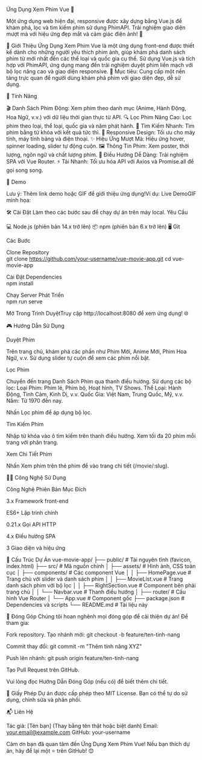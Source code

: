 Ứng Dụng Xem Phim Vue 🎥

Một ứng dụng web hiện đại, responsive được xây dựng bằng Vue.js để khám phá, lọc và tìm kiếm phim sử dụng PhimAPI. Trải nghiệm giao diện mượt mà với hiệu ứng đẹp mắt và cảm giác điện ảnh! 🚀

📖 Giới Thiệu
Ứng Dụng Xem Phim Vue là một ứng dụng front-end được thiết kế dành cho những người yêu thích phim ảnh, giúp khám phá danh sách phim từ mới nhất đến các thể loại và quốc gia cụ thể. Sử dụng Vue.js và tích hợp với PhimAPI, ứng dụng mang đến trải nghiệm duyệt phim liền mạch với bộ lọc nâng cao và giao diện responsive.
🎯 Mục tiêu: Cung cấp một nền tảng trực quan để người dùng khám phá phim với giao diện đẹp, dễ sử dụng.

🌟 Tính Năng

🎬 Danh Sách Phim Động: Xem phim theo danh mục (Anime, Hành Động, Hoa Ngữ, v.v.) với dữ liệu thời gian thực từ API.
🔍 Lọc Phim Nâng Cao: Lọc phim theo loại, thể loại, quốc gia và năm phát hành.
🔎 Tìm Kiếm Nhanh: Tìm phim bằng từ khóa với kết quả tức thì.
📱 Responsive Design: Tối ưu cho máy tính, máy tính bảng và điện thoại.
✨ Hiệu Ứng Mượt Mà: Hiệu ứng hover, spinner loading, slider tự động cuộn.
🖼️ Thông Tin Phim: Xem poster, thời lượng, ngôn ngữ và chất lượng phim.
🧭 Điều Hướng Dễ Dàng: Trải nghiệm SPA với Vue Router.
⚡ Tải Nhanh: Tối ưu hóa API với Axios và Promise.all để gọi song song.


📸 Demo

Lưu ý: Thêm link demo hoặc GIF để giới thiệu ứng dụng!Ví dụ: Live DemoGIF minh họa:


🛠️ Cài Đặt
Làm theo các bước sau để chạy dự án trên máy local.
Yêu Cầu

💻 Node.js (phiên bản 14.x trở lên)
📦 npm (phiên bản 6.x trở lên)
🖥️ Git

Các Bước

Clone Repository  
git clone https://github.com/your-username/vue-movie-app.git
cd vue-movie-app


Cài Đặt Dependencies  
npm install


Chạy Server Phát Triển  
npm run serve


Mở Trong Trình DuyệtTruy cập http://localhost:8080 để xem ứng dụng! 🌐



🎮 Hướng Dẫn Sử Dụng

Duyệt Phim  

Trên trang chủ, khám phá các phần như Phim Mới, Anime Mới, Phim Hoa Ngữ, v.v.
Sử dụng slider tự cuộn để xem các phim nổi bật.


Lọc Phim  

Chuyển đến trang Danh Sách Phim qua thanh điều hướng.
Sử dụng các bộ lọc:
Loại Phim: Phim lẻ, Phim bộ, Hoạt hình, TV Shows.
Thể Loại: Hành Động, Tình Cảm, Kinh Dị, v.v.
Quốc Gia: Việt Nam, Trung Quốc, Mỹ, v.v.
Năm: Từ 1970 đến nay.


Nhấn Lọc phim để áp dụng bộ lọc.


Tìm Kiếm Phim  

Nhập từ khóa vào ô tìm kiếm trên thanh điều hướng.
Xem tối đa 20 phim mỗi trang với phân trang.


Xem Chi Tiết Phim  

Nhấn Xem phim trên thẻ phim để vào trang chi tiết (/movie/:slug).




🧑‍💻 Công Nghệ Sử Dụng



Công Nghệ
Phiên Bản
Mục Đích




3.x
Framework front-end



ES6+
Lập trình chính



0.21.x
Gọi API HTTP



4.x
Điều hướng SPA



3
Giao diện và hiệu ứng



📂 Cấu Trúc Dự Án
vue-movie-app/
├── public/                 # Tài nguyên tĩnh (favicon, index.html)
├── src/                    # Mã nguồn chính
│   ├── assets/             # Hình ảnh, CSS toàn cục
│   ├── components/         # Các component Vue
│   │   ├── HomePage.vue    # Trang chủ với slider và danh sách phim
│   │   ├── MovieList.vue   # Trang danh sách phim với bộ lọc
│   │   ├── RightSection.vue # Component bên phải trang chủ
│   │   └── Navbar.vue      # Thanh điều hướng
│   ├── router/             # Cấu hình Vue Router
│   └── App.vue             # Component gốc
├── package.json            # Dependencies và scripts
└── README.md               # Tài liệu này


🤝 Đóng Góp
Chúng tôi hoan nghênh mọi đóng góp để cải thiện dự án! Để tham gia:

Fork repository.
Tạo nhánh mới:  git checkout -b feature/ten-tinh-nang


Commit thay đổi:  git commit -m "Thêm tính năng XYZ"


Push lên nhánh:  git push origin feature/ten-tinh-nang


Tạo Pull Request trên GitHub.

Vui lòng đọc Hướng Dẫn Đóng Góp (nếu có) để biết thêm chi tiết.

📜 Giấy Phép
Dự án được cấp phép theo MIT License. Bạn có thể tự do sử dụng, chỉnh sửa và phân phối.

📬 Liên Hệ

Tác giả: [Tên bạn] (Thay bằng tên thật hoặc biệt danh)
Email: your.email@example.com
GitHub: your-username

Cảm ơn bạn đã quan tâm đến Ứng Dụng Xem Phim Vue! Nếu bạn thích dự án, hãy để lại một ⭐ trên GitHub! 😊
